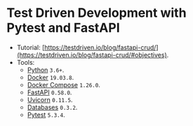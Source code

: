 # Test Driven Development with Pytest and FastAPI

- Tutorial: [https://testdriven.io/blog/fastapi-crud/](https://testdriven.io/blog/fastapi-crud/#objectives).
- Tools:
  - [Python](https://www.python.org/) `3.6+`.
  - [Docker](https://docs.docker.com/) `19.03.8`.
  - [Docker Compose](https://docs.docker.com/compose/) `1.26.0`.
  - [FastAPI](https://fastapi.tiangolo.com/) `0.58.0`.
  - [Uvicorn](http://www.uvicorn.org/) `0.11.5`.
  - [Databases](https://www.encode.io/databases/) `0.3.2`.
  - [Pytest](https://docs.pytest.org/en/stable/) `5.3.4`.
